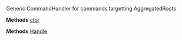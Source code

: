 Generic CommandHandler for commands targetting AggregatedRoots

**Methods**
[ctor](Bifrost.Domain.AggregatedRootCommandHandler`1.ctor)


**Methods**
[Handle](Bifrost.Domain.AggregatedRootCommandHandler`1.Handle)
